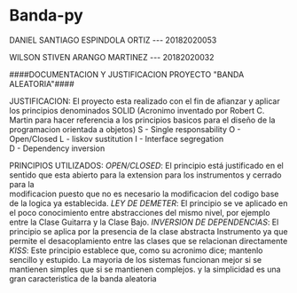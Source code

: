 # Banda-py

DANIEL SANTIAGO ESPINDOLA ORTIZ --- 20182020053



WILSON STIVEN ARANGO MARTINEZ --- 20182020032



####DOCUMENTACION Y JUSTIFICACION PROYECTO "BANDA ALEATORIA"####

JUSTIFICACION: 
El proyecto esta realizado con el fin de afianzar y aplicar los principios denominados 
SOLID (Acronimo inventado por Robert C. Martin para hacer referencia a los principios 
basicos para el diseño de la programacion orientada a objetos)
		S - Single responsability 
		O - Open/Closed
		L - liskov sustitution
		I - Interface segregation	
		D - Dependency inversion		

PRINCIPIOS UTILIZADOS:
	*OPEN/CLOSED*: El principio está justificado en el sentido que esta abierto para la extension para los instrumentos y cerrado para la	    
	              modificacion puesto que no es necesario la modificacion del codigo base de la logica ya establecida.
  *LEY DE DEMETER*: El principio se ve aplicado en el poco conocimiento entre abstracciones del mismo nivel, por ejemplo entre la Clase 
		               Guitarra y la Clase Bajo.
	*INVERSION DE DEPENDENCIAS*: El principio se aplica por la presencia de la clase abstracta Instrumento ya que permite el desacoplamiento
															 entre las clases que se relacionan directamente
	*KISS*: Este principio establece que, como su acronimo dice; mantenlo sencillo y estupido. La mayoria de los sistemas funcionan mejor si
				  se mantienen simples que si se mantienen complejos. y la simplicidad es una gran caracteristica de la banda aleatoria 

